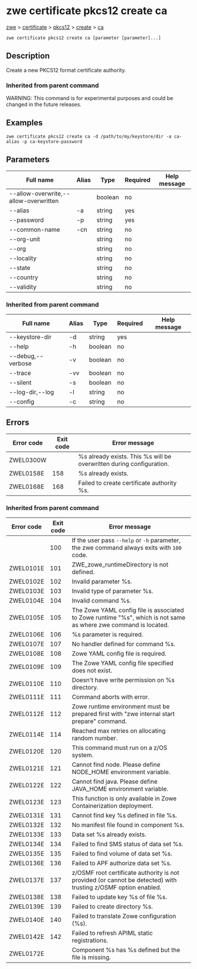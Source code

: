 # zwe certificate pkcs12 create ca

[zwe](./../../.././zwe) > [certificate](./../.././zwe-certificate) > [pkcs12](./.././zwe-certificate-pkcs12) > [create](././zwe-certificate-pkcs12-create) > [ca](./zwe-certificate-pkcs12-create-ca)

	zwe certificate pkcs12 create ca [parameter [parameter]...]

## Description

Create a new PKCS12 format certificate authority.


### Inherited from parent command

WARNING: This command is for experimental purposes and could be changed in the future releases.

## Examples

```
zwe certificate pkcs12 create ca -d /path/to/my/keystore/dir -a ca-alias -p ca-keystore-password

```

## Parameters

Full name|Alias|Type|Required|Help message
|---|---|---|---|---
--allow-overwrite,--allow-overwritten||boolean|no||Allow overwritten existing MVS data set.
--alias|-a|string|yes||Certificate authority alias name.
--password|-p|string|yes||Password of the certificate authority keystore.
--common-name|-cn|string|no||Common name of certificate authority.
--org-unit||string|no||Organization unit of certificate authority.
--org||string|no||Organization of certificate authority.
--locality||string|no||Locality of certificate authority.
--state||string|no||State of certificate authority.
--country||string|no||Country of certificate authority.
--validity||string|no||Validity days of certificate authority.
### Inherited from parent command

Full name|Alias|Type|Required|Help message
|---|---|---|---|---
--keystore-dir|-d|string|yes||Keystore directory.
--help|-h|boolean|no||Display this help.
--debug,--verbose|-v|boolean|no||Enable verbose mode.
--trace|-vv|boolean|no||Enable trace level debug mode.
--silent|-s|boolean|no||Do not display messages to standard output.
--log-dir,--log|-l|string|no||Write logs to this directory.
--config|-c|string|no||Path to Zowe configuration zowe.yaml file.


## Errors

Error code|Exit code|Error message
|---|---|---
ZWEL0300W||%s already exists. This %s will be overwritten during configuration.
ZWEL0158E|158|%s already exists.
ZWEL0168E|168|Failed to create certificate authority %s.
### Inherited from parent command

Error code|Exit code|Error message
|---|---|---
||100|If the user pass `--help` or `-h` parameter, the zwe command always exits with `100` code.
ZWEL0101E|101|ZWE_zowe_runtimeDirectory is not defined.
ZWEL0102E|102|Invalid parameter %s.
ZWEL0103E|103|Invalid type of parameter %s.
ZWEL0104E|104|Invalid command %s.
ZWEL0105E|105|The Zowe YAML config file is associated to Zowe runtime "%s", which is not same as where zwe command is located.
ZWEL0106E|106|%s parameter is required.
ZWEL0107E|107|No handler defined for command %s.
ZWEL0108E|108|Zowe YAML config file is required.
ZWEL0109E|109|The Zowe YAML config file specified does not exist.
ZWEL0110E|110|Doesn't have write permission on %s directory.
ZWEL0111E|111|Command aborts with error.
ZWEL0112E|112|Zowe runtime environment must be prepared first with "zwe internal start prepare" command.
ZWEL0114E|114|Reached max retries on allocating random number.
ZWEL0120E|120|This command must run on a z/OS system.
ZWEL0121E|121|Cannot find node. Please define NODE_HOME environment variable.
ZWEL0122E|122|Cannot find java. Please define JAVA_HOME environment variable.
ZWEL0123E|123|This function is only available in Zowe Containerization deployment.
ZWEL0131E|131|Cannot find key %s defined in file %s.
ZWEL0132E|132|No manifest file found in component %s.
ZWEL0133E|133|Data set %s already exists.
ZWEL0134E|134|Failed to find SMS status of data set %s.
ZWEL0135E|135|Failed to find volume of data set %s.
ZWEL0136E|136|Failed to APF authorize data set %s.
ZWEL0137E|137|z/OSMF root certificate authority is not provided (or cannot be detected) with trusting z/OSMF option enabled.
ZWEL0138E|138|Failed to update key %s of file %s.
ZWEL0139E|139|Failed to create directory %s.
ZWEL0140E|140|Failed to translate Zowe configuration (%s).
ZWEL0142E|142|Failed to refresh APIML static registrations.
ZWEL0172E||Component %s has %s defined but the file is missing.
